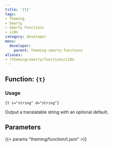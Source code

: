 ```yaml
---
title: '{t}'
tags:
- Theming
- Smarty
- Smarty Functions
- i18n
category: developer
menu:
  developer:
    parent: theming-smarty-functions
aliases:
- /theming/smarty/functions/i18n
---
```

## Function: `{t}`

### Usage

```
{t c="string" d="string"}
```

Output a translatable string with an optional default.

## Parameters

{{< params "theming/function/t.json" >}}
